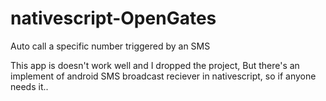 # nativescript-OpenGates
Auto call a specific number triggered by an SMS

This app is doesn't work well and I dropped the project,
But there's an implement of android SMS broadcast reciever in nativescript, so if anyone needs it..

